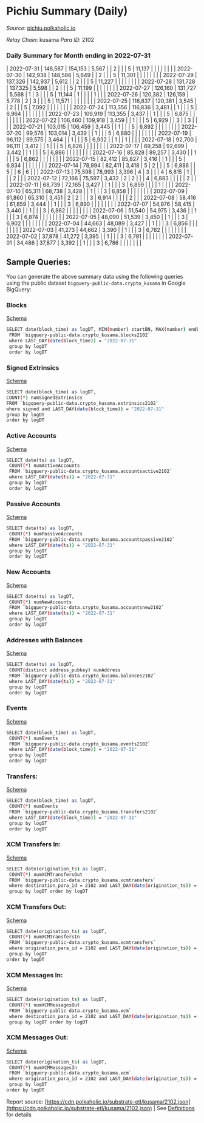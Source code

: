 # Pichiu Summary (Daily)

_Source_: [pichiu.polkaholic.io](https://pichiu.polkaholic.io)

*Relay Chain*: kusama
*Para ID*: 2102



### Daily Summary for Month ending in 2022-07-31


| 2022-07-31 | 148,587 | 154,153 | 5,567 |  | 2 |  |  | 5 | 11,137 |   |   |   |  |  |  |
| 2022-07-30 | 142,938 | 148,586 | 5,649 |  | 2 |  |  | 5 | 11,301 |   |   |   |  |  |  |
| 2022-07-29 | 137,326 | 142,937 | 5,612 |  | 2 |  |  | 5 | 11,227 |   |   |   |  |  |  |
| 2022-07-28 | 131,728 | 137,325 | 5,598 |  | 2 |  |  | 5 | 11,199 |   |   |   |  |  |  |
| 2022-07-27 | 126,160 | 131,727 | 5,568 | 1 | 3 |  |  | 5 | 11,144 | 1  |   |   |  | 1 |  |
| 2022-07-26 | 120,382 | 126,159 | 5,778 | 2 | 3 |  |  | 5 | 11,571 |   |   |   |  |  |  |
| 2022-07-25 | 116,837 | 120,381 | 3,545 |  | 2 |  |  | 5 | 7,092 |   |   |   |  |  |  |
| 2022-07-24 | 113,356 | 116,836 | 3,481 |  | 1 |  |  | 5 | 6,964 |   |   |   |  |  |  |
| 2022-07-23 | 109,919 | 113,355 | 3,437 |  | 1 |  |  | 5 | 6,875 |   |   |   |  |  |  |
| 2022-07-22 | 106,460 | 109,918 | 3,459 |  | 1 |  |  | 5 | 6,929 |   | 3  |   | 3 |  |  |
| 2022-07-21 | 103,015 | 106,459 | 3,445 |  | 1 |  |  | 5 | 6,892 |   |   |   |  |  |  |
| 2022-07-20 | 99,576 | 103,014 | 3,439 |  | 1 |  |  | 5 | 6,880 |   |   |   |  |  |  |
| 2022-07-19 | 96,112 | 99,575 | 3,464 |  | 1 |  |  | 5 | 6,932 |   | 1  |   | 1 |  |  |
| 2022-07-18 | 92,700 | 96,111 | 3,412 |  | 1 |  |  | 5 | 6,826 |   |   |   |  |  |  |
| 2022-07-17 | 89,258 | 92,699 | 3,442 |  | 1 |  |  | 5 | 6,886 |   |   |   |  |  |  |
| 2022-07-16 | 85,828 | 89,257 | 3,430 |  | 1 |  |  | 5 | 6,862 |   |   |   |  |  |  |
| 2022-07-15 | 82,412 | 85,827 | 3,416 |  | 1 |  |  | 5 | 6,834 |   |   |   |  |  |  |
| 2022-07-14 | 78,994 | 82,411 | 3,418 | 5 | 2 |  |  | 5 | 6,886 |   | 5  |   | 6 | 6 |  |
| 2022-07-13 | 75,598 | 78,993 | 3,396 | 4 | 3 |  |  | 4 | 6,815 | 1  |   |   |  | 2 |  |
| 2022-07-12 | 72,166 | 75,597 | 3,432 | 2 | 2 |  |  | 4 | 6,883 |   |   |   |  | 2 |  |
| 2022-07-11 | 68,739 | 72,165 | 3,427 |  | 1 |  |  | 3 | 6,859 |   |   |   | 1 |  |  |
| 2022-07-10 | 65,311 | 68,738 | 3,428 |  | 1 |  |  | 3 | 6,858 |   |   |   |  |  |  |
| 2022-07-09 | 61,860 | 65,310 | 3,451 | 2 | 2 |  |  | 3 | 6,914 |   |   |   |  | 2 |  |
| 2022-07-08 | 58,416 | 61,859 | 3,444 |  | 1 |  |  | 3 | 6,890 |   |   |   |  |  |  |
| 2022-07-07 | 54,976 | 58,415 | 3,440 |  | 1 |  |  | 3 | 6,882 |   |   |   |  |  |  |
| 2022-07-06 | 51,540 | 54,975 | 3,436 |  | 1 |  |  | 3 | 6,874 |   |   |   |  |  |  |
| 2022-07-05 | 48,090 | 51,539 | 3,450 |  | 1 |  |  | 3 | 6,902 |   |   |   |  |  |  |
| 2022-07-04 | 44,663 | 48,089 | 3,427 |  | 1 |  |  | 3 | 6,856 |   |   |   |  |  |  |
| 2022-07-03 | 41,273 | 44,662 | 3,390 |  | 1 |  |  | 3 | 6,782 |   |   |   |  |  |  |
| 2022-07-02 | 37,878 | 41,272 | 3,395 |  | 1 |  |  | 3 | 6,791 |   |   |   |  |  |  |
| 2022-07-01 | 34,486 | 37,877 | 3,392 |  | 1 |  |  | 3 | 6,786 |   |   |   |  |  |  |

## Sample Queries:
You can generate the above summary data using the following queries using the public dataset `bigquery-public-data.crypto_kusama` in Google BigQuery:


### Blocks 

[Schema](https://github.com/colorfulnotion/substrate-etl/blob/main/schema/blocks.json)

```bash
SELECT date(block_time) as logDT, MIN(number) startBN, MAX(number) endBN, COUNT(*) numBlocks 
 FROM `bigquery-public-data.crypto_kusama.blocks2102`  
 where LAST_DAY(date(block_time)) = "2022-07-31" 
 group by logDT 
 order by logDT
```

### Signed Extrinsics 

[Schema](https://github.com/colorfulnotion/substrate-etl/blob/main/schema/extrinsics.json)

```bash
SELECT date(block_time) as logDT, 
COUNT(*) numSignedExtrinsics 
FROM `bigquery-public-data.crypto_kusama.extrinsics2102`  
where signed and LAST_DAY(date(block_time)) = "2022-07-31" 
group by logDT 
order by logDT
```

### Active Accounts 

[Schema](https://github.com/colorfulnotion/substrate-etl/blob/main/schema/accountsactive.json)

```bash
SELECT date(ts) as logDT, 
 COUNT(*) numActiveAccounts 
 FROM `bigquery-public-data.crypto_kusama.accountsactive2102` 
 where LAST_DAY(date(ts)) = "2022-07-31" 
 group by logDT 
 order by logDT
```

### Passive Accounts 

[Schema](https://github.com/colorfulnotion/substrate-etl/blob/main/schema/accountspassive.json)

```bash
SELECT date(ts) as logDT, 
 COUNT(*) numPassiveAccounts 
 FROM `bigquery-public-data.crypto_kusama.accountspassive2102` 
 where LAST_DAY(date(ts)) = "2022-07-31" 
 group by logDT 
 order by logDT
```

### New Accounts 

[Schema](https://github.com/colorfulnotion/substrate-etl/blob/main/schema/accountsnew.json)

```bash
SELECT date(ts) as logDT, 
 COUNT(*) numNewAccounts 
 FROM `bigquery-public-data.crypto_kusama.accountsnew2102` 
 where LAST_DAY(date(ts)) = "2022-07-31" 
 group by logDT
 order by logDT
```

### Addresses with Balances 

[Schema](https://github.com/colorfulnotion/substrate-etl/blob/main/schema/balances.json)

```bash
SELECT date(ts) as logDT,
 COUNT(distinct address_pubkey) numAddress 
 FROM `bigquery-public-data.crypto_kusama.balances2102` 
 where LAST_DAY(date(ts)) = "2022-07-31" 
 group by logDT 
 order by logDT
```

### Events 

[Schema](https://github.com/colorfulnotion/substrate-etl/blob/main/schema/events.json)

```bash
SELECT date(block_time) as logDT, 
 COUNT(*) numEvents 
 FROM `bigquery-public-data.crypto_kusama.events2102` 
 where LAST_DAY(date(block_time)) = "2022-07-31" 
 group by logDT 
 order by logDT
```

### Transfers:

[Schema](https://github.com/colorfulnotion/substrate-etl/blob/main/schema/transfers.json)

```bash
SELECT date(block_time) as logDT, 
 COUNT(*) numEvents 
 FROM `bigquery-public-data.crypto_kusama.transfers2102` 
 where LAST_DAY(date(block_time)) = "2022-07-31" 
 group by logDT 
 order by logDT
```

### XCM Transfers In: 

[Schema](https://github.com/colorfulnotion/substrate-etl/blob/main/schema/xcmtransfers.json)

```bash
SELECT date(origination_ts) as logDT, 
 COUNT(*) numXCMTransfersOut 
 FROM `bigquery-public-data.crypto_kusama.xcmtransfers` 
 where destination_para_id = 2102 and LAST_DAY(date(origination_ts)) = "2022-07-31" 
 group by logDT order by logDT
```

### XCM Transfers Out: 

[Schema](https://github.com/colorfulnotion/substrate-etl/blob/main/schema/xcmtransfers.json)

```bash
SELECT date(origination_ts) as logDT, 
 COUNT(*) numXCMTransfersIn 
 FROM `bigquery-public-data.crypto_kusama.xcmtransfers` 
 where origination_para_id = 2102 and LAST_DAY(date(origination_ts)) = "2022-07-31" 
 group by logDT 
order by logDT
```

### XCM Messages In: 

[Schema](https://github.com/colorfulnotion/substrate-etl/blob/main/schema/xcm.json)

```bash
SELECT date(origination_ts) as logDT, 
 COUNT(*) numXCMMessagesOut 
 FROM `bigquery-public-data.crypto_kusama.xcm` 
 where destination_para_id = 2102 and LAST_DAY(date(origination_ts)) = "2022-07-31" 
 group by logDT order by logDT
```

### XCM Messages Out: 

[Schema](https://github.com/colorfulnotion/substrate-etl/blob/main/schema/xcm.json)

```bash
SELECT date(origination_ts) as logDT, 
 COUNT(*) numXCMMessagesIn 
 FROM `bigquery-public-data.crypto_kusama.xcm` 
 where origination_para_id = 2102 and LAST_DAY(date(origination_ts)) = "2022-07-31" 
 group by logDT 
order by logDT
```


Report source: [https://cdn.polkaholic.io/substrate-etl/kusama/2102.json](https://cdn.polkaholic.io/substrate-etl/kusama/2102.json) | See [Definitions](/DEFINITIONS.md) for details
